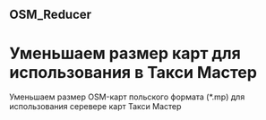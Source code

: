 ## OSM_Reducer
# Уменьшаем размер карт для использования в Такси Мастер

Уменьшаем размер OSM-карт польского формата (*.mp) для использования серевере карт Такси Мастер
